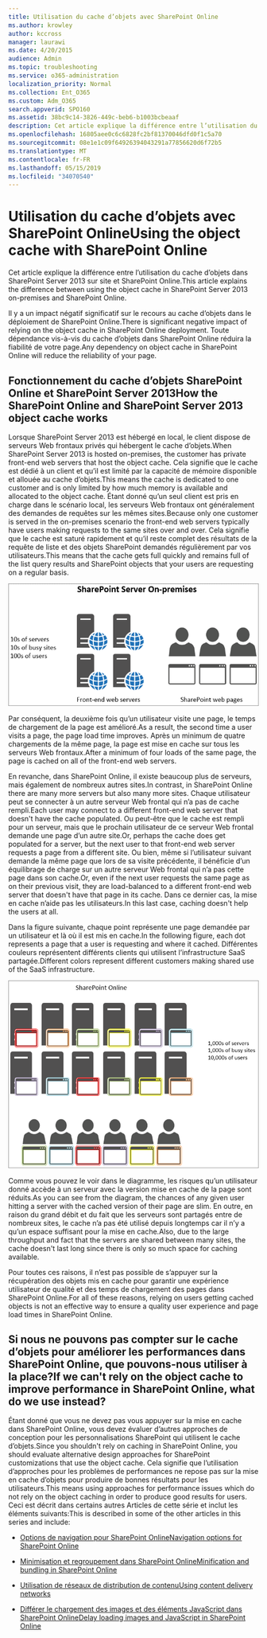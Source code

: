 ```yaml
---
title: Utilisation du cache d’objets avec SharePoint Online
ms.author: krowley
author: kccross
manager: laurawi
ms.date: 4/20/2015
audience: Admin
ms.topic: troubleshooting
ms.service: o365-administration
localization_priority: Normal
ms.collection: Ent_O365
ms.custom: Adm_O365
search.appverid: SPO160
ms.assetid: 38bc9c14-3826-449c-beb6-b1003bcbeaaf
description: Cet article explique la différence entre l’utilisation du cache d’objets dans SharePoint Server 2013 sur site et SharePoint Online.
ms.openlocfilehash: 16805aee0c6c6828fc2bf81370046dfd0f1c5a70
ms.sourcegitcommit: 08e1e1c09f64926394043291a77856620d6f72b5
ms.translationtype: MT
ms.contentlocale: fr-FR
ms.lasthandoff: 05/15/2019
ms.locfileid: "34070540"
---
```

# <a name="using-the-object-cache-with-sharepoint-online"></a><span data-ttu-id="af228-103">Utilisation du cache d’objets avec SharePoint Online</span><span class="sxs-lookup"><span data-stu-id="af228-103">Using the object cache with SharePoint Online</span></span>

<span data-ttu-id="af228-104">Cet article explique la différence entre l’utilisation du cache d’objets dans SharePoint Server 2013 sur site et SharePoint Online.</span><span class="sxs-lookup"><span data-stu-id="af228-104">This article explains the difference between using the object cache in SharePoint Server 2013 on-premises and SharePoint Online.</span></span>
  
<span data-ttu-id="af228-105">Il y a un impact négatif significatif sur le recours au cache d’objets dans le déploiement de SharePoint Online.</span><span class="sxs-lookup"><span data-stu-id="af228-105">There is significant negative impact of relying on the object cache in SharePoint Online deployment.</span></span> <span data-ttu-id="af228-106">Toute dépendance vis-à-vis du cache d’objets dans SharePoint Online réduira la fiabilité de votre page.</span><span class="sxs-lookup"><span data-stu-id="af228-106">Any dependency on object cache in SharePoint Online will reduce the reliability of your page.</span></span> 
  
## <a name="how-the-sharepoint-online-and-sharepoint-server-2013-object-cache-works"></a><span data-ttu-id="af228-107">Fonctionnement du cache d’objets SharePoint Online et SharePoint Server 2013</span><span class="sxs-lookup"><span data-stu-id="af228-107">How the SharePoint Online and SharePoint Server 2013 object cache works</span></span>

<span data-ttu-id="af228-108">Lorsque SharePoint Server 2013 est hébergé en local, le client dispose de serveurs Web frontaux privés qui hébergent le cache d’objets.</span><span class="sxs-lookup"><span data-stu-id="af228-108">When SharePoint Server 2013 is hosted on-premises, the customer has private front-end web servers that host the object cache.</span></span> <span data-ttu-id="af228-109">Cela signifie que le cache est dédié à un client et qu’il est limité par la capacité de mémoire disponible et allouée au cache d’objets.</span><span class="sxs-lookup"><span data-stu-id="af228-109">This means the cache is dedicated to one customer and is only limited by how much memory is available and allocated to the object cache.</span></span> <span data-ttu-id="af228-110">Étant donné qu’un seul client est pris en charge dans le scénario local, les serveurs Web frontaux ont généralement des demandes de requêtes sur les mêmes sites.</span><span class="sxs-lookup"><span data-stu-id="af228-110">Because only one customer is served in the on-premises scenario the front-end web servers typically have users making requests to the same sites over and over.</span></span> <span data-ttu-id="af228-111">Cela signifie que le cache est saturé rapidement et qu’il reste complet des résultats de la requête de liste et des objets SharePoint demandés régulièrement par vos utilisateurs.</span><span class="sxs-lookup"><span data-stu-id="af228-111">This means that the cache gets full quickly and remains full of the list query results and SharePoint objects that your users are requesting on a regular basis.</span></span>
  
![Affiche le trafic et la charge vers les serveurs web frontaux locaux](media/a0d38b36-4909-4abb-8d4e-4930814bb3de.png)
  
<span data-ttu-id="af228-113">Par conséquent, la deuxième fois qu’un utilisateur visite une page, le temps de chargement de la page est amélioré.</span><span class="sxs-lookup"><span data-stu-id="af228-113">As a result, the second time a user visits a page, the page load time improves.</span></span> <span data-ttu-id="af228-114">Après un minimum de quatre chargements de la même page, la page est mise en cache sur tous les serveurs Web frontaux.</span><span class="sxs-lookup"><span data-stu-id="af228-114">After a minimum of four loads of the same page, the page is cached on all of the front-end web servers.</span></span>
  
<span data-ttu-id="af228-115">En revanche, dans SharePoint Online, il existe beaucoup plus de serveurs, mais également de nombreux autres sites.</span><span class="sxs-lookup"><span data-stu-id="af228-115">In contrast, in SharePoint Online there are many more servers but also many more sites.</span></span> <span data-ttu-id="af228-116">Chaque utilisateur peut se connecter à un autre serveur Web frontal qui n’a pas de cache rempli.</span><span class="sxs-lookup"><span data-stu-id="af228-116">Each user may connect to a different front-end web server that doesn't have the cache populated.</span></span> <span data-ttu-id="af228-117">Ou peut-être que le cache est rempli pour un serveur, mais que le prochain utilisateur de ce serveur Web frontal demande une page d’un autre site.</span><span class="sxs-lookup"><span data-stu-id="af228-117">Or, perhaps the cache does get populated for a server, but the next user to that front-end web server requests a page from a different site.</span></span> <span data-ttu-id="af228-118">Ou bien, même si l’utilisateur suivant demande la même page que lors de sa visite précédente, il bénéficie d’un équilibrage de charge sur un autre serveur Web frontal qui n’a pas cette page dans son cache.</span><span class="sxs-lookup"><span data-stu-id="af228-118">Or, even if the next user requests the same page as on their previous visit, they are load-balanced to a different front-end web server that doesn't have that page in its cache.</span></span> <span data-ttu-id="af228-119">Dans ce dernier cas, la mise en cache n’aide pas les utilisateurs.</span><span class="sxs-lookup"><span data-stu-id="af228-119">In this last case, caching doesn't help the users at all.</span></span>
  
<span data-ttu-id="af228-120">Dans la figure suivante, chaque point représente une page demandée par un utilisateur et là où il est mis en cache.</span><span class="sxs-lookup"><span data-stu-id="af228-120">In the following figure, each dot represents a page that a user is requesting and where it cached.</span></span> <span data-ttu-id="af228-121">Différentes couleurs représentent différents clients qui utilisent l’infrastructure SaaS partagée.</span><span class="sxs-lookup"><span data-stu-id="af228-121">Different colors represent different customers making shared use of the SaaS infrastructure.</span></span>
  
![Affiche les résultats de la mise en cache d’objets dans SharePoint Online](media/25d04011-ef83-4cb7-9e04-a6ed490f63c3.png)
  
<span data-ttu-id="af228-123">Comme vous pouvez le voir dans le diagramme, les risques qu’un utilisateur donné accède à un serveur avec la version mise en cache de la page sont réduits.</span><span class="sxs-lookup"><span data-stu-id="af228-123">As you can see from the diagram, the chances of any given user hitting a server with the cached version of their page are slim.</span></span> <span data-ttu-id="af228-124">En outre, en raison du grand débit et du fait que les serveurs sont partagés entre de nombreux sites, le cache n’a pas été utilisé depuis longtemps car il n’y a qu’un espace suffisant pour la mise en cache.</span><span class="sxs-lookup"><span data-stu-id="af228-124">Also, due to the large throughput and fact that the servers are shared between many sites, the cache doesn't last long since there is only so much space for caching available.</span></span>
  
<span data-ttu-id="af228-125">Pour toutes ces raisons, il n’est pas possible de s’appuyer sur la récupération des objets mis en cache pour garantir une expérience utilisateur de qualité et des temps de chargement des pages dans SharePoint Online.</span><span class="sxs-lookup"><span data-stu-id="af228-125">For all of these reasons, relying on users getting cached objects is not an effective way to ensure a quality user experience and page load times in SharePoint Online.</span></span>
  
## <a name="if-we-cant-rely-on-the-object-cache-to-improve-performance-in-sharepoint-online-what-do-we-use-instead"></a><span data-ttu-id="af228-126">Si nous ne pouvons pas compter sur le cache d’objets pour améliorer les performances dans SharePoint Online, que pouvons-nous utiliser à la place?</span><span class="sxs-lookup"><span data-stu-id="af228-126">If we can't rely on the object cache to improve performance in SharePoint Online, what do we use instead?</span></span>

<span data-ttu-id="af228-127">Étant donné que vous ne devez pas vous appuyer sur la mise en cache dans SharePoint Online, vous devez évaluer d’autres approches de conception pour les personnalisations SharePoint qui utilisent le cache d’objets.</span><span class="sxs-lookup"><span data-stu-id="af228-127">Since you shouldn't rely on caching in SharePoint Online, you should evaluate alternative design approaches for SharePoint customizations that use the object cache.</span></span> <span data-ttu-id="af228-128">Cela signifie que l’utilisation d’approches pour les problèmes de performances ne repose pas sur la mise en cache d’objets pour produire de bonnes résultats pour les utilisateurs.</span><span class="sxs-lookup"><span data-stu-id="af228-128">This means using approaches for performance issues which do not rely on the object caching in order to produce good results for users.</span></span> <span data-ttu-id="af228-129">Ceci est décrit dans certains autres Articles de cette série et inclut les éléments suivants:</span><span class="sxs-lookup"><span data-stu-id="af228-129">This is described in some of the other articles in this series and include:</span></span>
  
- [<span data-ttu-id="af228-130">Options de navigation pour SharePoint Online</span><span class="sxs-lookup"><span data-stu-id="af228-130">Navigation options for SharePoint Online</span></span>](navigation-options-for-sharepoint-online.md)
    
- [<span data-ttu-id="af228-131">Minimisation et regroupement dans SharePoint Online</span><span class="sxs-lookup"><span data-stu-id="af228-131">Minification and bundling in SharePoint Online</span></span>](minification-and-bundling-in-sharepoint-online.md)
    
- [<span data-ttu-id="af228-132">Utilisation de réseaux de distribution de contenu</span><span class="sxs-lookup"><span data-stu-id="af228-132">Using content delivery networks</span></span>](using-content-delivery-networks-with-sharepoint-online.md)
    
- [<span data-ttu-id="af228-133">Différer le chargement des images et des éléments JavaScript dans SharePoint Online</span><span class="sxs-lookup"><span data-stu-id="af228-133">Delay loading images and JavaScript in SharePoint Online</span></span>](delay-loading-images-and-javascript-in-sharepoint-online.md)
    


